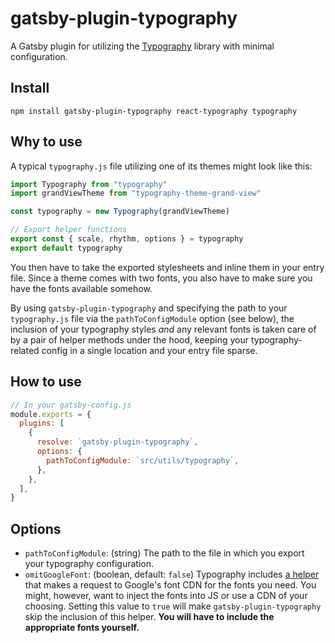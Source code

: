 # gatsby-plugin-typography

A Gatsby plugin for utilizing the [Typography](https://kyleamathews.github.io/typography.js/) library with minimal configuration.

## Install

`npm install gatsby-plugin-typography react-typography typography`

## Why to use

A typical `typography.js` file utilizing one of its themes might look like this:

```javascript
import Typography from "typography"
import grandViewTheme from "typography-theme-grand-view"

const typography = new Typography(grandViewTheme)

// Export helper functions
export const { scale, rhythm, options } = typography
export default typography
```

You then have to take the exported stylesheets and inline them in your entry file. Since a theme comes with two fonts, you also have to make sure you have the fonts available somehow.

By using `gatsby-plugin-typography` and specifying the path to your `typography.js` file via the `pathToConfigModule` option (see below), the inclusion of your typography styles _and_ any relevant fonts is taken care of by a pair of helper methods under the hood, keeping your typography-related config in a single location and your entry file sparse.

## How to use

```javascript
// In your gatsby-config.js
module.exports = {
  plugins: [
    {
      resolve: `gatsby-plugin-typography`,
      options: {
        pathToConfigModule: `src/utils/typography`,
      },
    },
  ],
}
```

## Options

- `pathToConfigModule`: (string) The path to the file in which you export your typography configuration.
- `omitGoogleFont`: (boolean, default: `false`) Typography includes [a helper](https://github.com/KyleAMathews/typography.js/blob/e7e71c82f63c7a146eb1b5ac7017695359dd9cba/packages/react-typography/src/GoogleFont.js) that makes a request to Google's font CDN for the fonts you need. You might, however, want to inject the fonts into JS or use a CDN of your choosing. Setting this value to `true` will make `gatsby-plugin-typography` skip the inclusion of this helper. **You will have to include the appropriate fonts yourself.**
